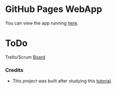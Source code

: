 # GitHub Pages WebApp

You can view the app running [here](https://carrollcapstonecrew.github.io/github_pages_previewer/).

# ToDo

Trello/Scrum [Board](https://trello.com/b/wogqPgQ6)

### Credits

* This project was built after studying this [tutorial](http://blog.teamtreehouse.com/code-a-simple-github-api-webapp-using-jquery-ajax).
